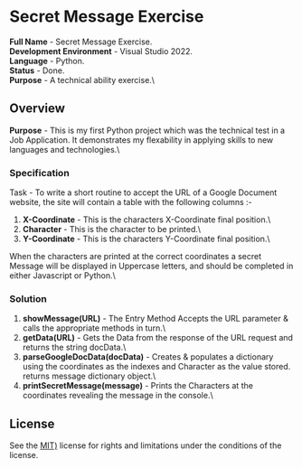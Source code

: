 # Secret Message Exercise
**Full Name** - Secret Message Exercise.\
**Development Environment** - Visual Studio 2022.\
**Language**  - Python.\
**Status**    - Done.\
**Purpose**   - A technical ability exercise.\

## Overview
**Purpose** - This is my first Python project which was the technical test in a Job Application.  It demonstrates my flexability in applying skills to new languages and technologies.\

### Specification
Task - To write a short routine to accept the URL of a Google Document website, the site will contain a table with the following columns :-
1. **X-Coordinate** - This is the characters X-Coordinate final position.\
2. **Character** - This is the character to be printed.\
3. **Y-Coordinate** - This is the characters Y-Coordinate final position.\

When the characters are printed at the correct coordinates a secret Message will be displayed in Uppercase letters, and should be completed in either Javascript or Python.\

### Solution
1. **showMessage(URL)** - The Entry Method Accepts the URL parameter & calls the appropriate methods in turn.\
2. **getData(URL)** - Gets the Data from the response of the URL request and returns the string docData.\
3. **parseGoogleDocData(docData)** - Creates & populates a dictionary using the coordinates as the indexes and Character as the value stored. returns message dictionary object.\
4. **printSecretMessage(message)** - Prints the Characters at the coordinates revealing the message in the console.\

## License
See the [MIT)](LICENSE) license for rights and limitations under the conditions of the license.